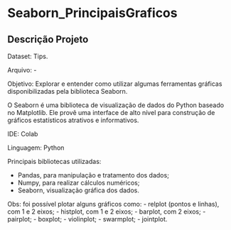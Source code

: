 # Seaborn_PrincipaisGraficos

## Descrição Projeto

Dataset: Tips.

Arquivo: -

Objetivo: Explorar e entender como utilizar algumas ferramentas gráficas disponibilizadas pela biblioteca Seaborn.

O Seaborn é uma biblioteca de visualização de dados do Python baseado no Matplotlib. Ele provê uma interface de alto nível 
para construção de gráficos estatísticos atrativos e informativos.

IDE: Colab

Linguagem: Python

Principais bibliotecas utilizadas:
- Pandas, para manipulação e tratamento dos dados;
- Numpy, para realizar cálculos numéricos;
- Seaborn, visualização gráfica dos dados.

Obs: foi possível plotar alguns gráficos como: 
     - relplot (pontos e linhas), com 1 e 2 eixos;
     - histplot, com 1 e 2 eixos;
     - barplot, com 2 eixos;
     - pairplot;
     - boxplot;
     - violinplot;
     - swarmplot;
     - jointplot.
